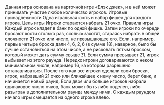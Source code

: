 Данная игра основана на карточной игре «Блэк джек», и в ней может принимать участие любое количество игроков.
Игровые принадлежности
Одна игральная кость и набор фишек для каждого игрока.
Цель игры
Игроки стараются набрать 21 очко.
Правила игры
Каждый игрок кладет в банк по одной фишке. Затем игроки по очереди бросают кости столько раз, сколько захотят, стараясь набрать в общей сложности 21 очко или число, не превышающее его. Если, например, первые четыре броска дали 4, 6, 2, 6 (в сумме 18), наверное, было бы лучше остановиться на этом числе, а не рисковать пятым броском, который может дать сумму свыше 21.
Если сумма превышает 21, игрок выбывает из этого раунда. Нередко игроки договариваются о неком минимальном числе, например 16, на котором разрешено останавливаться.
После того как все игроки сделали свои броски, игрок, набравший 21 очко или ближайшее к нему число, берет банк, и начинается новый раунд. Если двое или больше игроков набрали одинаковое число очков, банк может быть либо поделен, либо разыгран в дополнительном раунде между ними.
С каждым раундом начало игры смещается на одного игрока влево.
